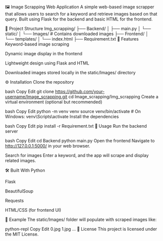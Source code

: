 🖼️ Image Scrapping Web Application
A simple web-based image scrapper that allows users to search for a keyword and retrieve images based on that query. Built using Flask for the backend and basic HTML for the frontend.

📁 Project Structure
Img_scrapping/
├── Backend/
│   ├── main.py
│   └── static/
│       └── Images/   # Contains downloaded images
├── Frontend/
│   └── templates/
│       └── index.html
├── Requirement.txt
🚀 Features
Keyword-based image scraping

Dynamic image display in the frontend

Lightweight design using Flask and HTML

Downloaded images stored locally in the static/Images/ directory

⚙️ Installation
Clone the repository

bash
Copy
Edit
git clone https://github.com/your-username/Image_scrapping.git
cd Image_scrapping/Img_scrapping
Create a virtual environment (optional but recommended)

bash
Copy
Edit
python -m venv venv
source venv/bin/activate  # On Windows: venv\Scripts\activate
Install the dependencies

bash
Copy
Edit
pip install -r Requirement.txt
🧪 Usage
Run the backend server

bash
Copy
Edit
cd Backend
python main.py
Open the frontend
Navigate to http://127.0.0.1:5000/ in your web browser.

Search for images
Enter a keyword, and the app will scrape and display related images.

🛠️ Built With
Python

Flask

BeautifulSoup

Requests

HTML/CSS (for frontend UI)

📸 Example
The static/Images/ folder will populate with scraped images like:

python-repl
Copy
Edit
0.jpg
1.jpg
...
📄 License
This project is licensed under the MIT License.
